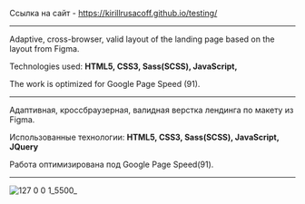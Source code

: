 Ссылка на сайт - https://kirillrusacoff.github.io/testing/

********************
Adaptive, cross-browser, valid layout of the landing page based on the layout from Figma. 

Technologies used: <b>HTML5, CSS3, Sass(SCSS), JavaScript,</b>

The work is optimized for Google Page Speed (91).

********************

Адаптивная, кроссбраузерная, валидная верстка лендинга по макету из Figma. 

Использованные технологии: <b>HTML5, CSS3, Sass(SCSS), JavaScript, JQuery</b>

Работа оптимизирована под  Google Page Speed(91).

********************

![127 0 0 1_5500_](https://github.com/KirillRusacoff/testing/assets/121468262/91f632b2-49b9-4cd2-adf8-7bb372794c45)
